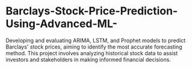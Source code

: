 # Barclays-Stock-Price-Prediction-Using-Advanced-ML-
Developing and evaluating ARIMA, LSTM, and Prophet models to predict Barclays' stock prices, aiming to identify the most accurate forecasting method. This project involves analyzing historical stock data to assist investors and stakeholders in making informed financial decisions.
